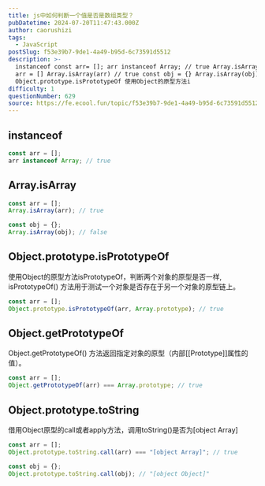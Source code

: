 ```yaml
---
title: js中如何判断一个值是否是数组类型？
pubDatetime: 2024-07-20T11:47:43.000Z
author: caorushizi
tags:
  - JavaScript
postSlug: f53e39b7-9de1-4a49-b95d-6c73591d5512
description: >-
  instanceof const arr= []; arr instanceof Array; // true Array.isArray const
  arr = [] Array.isArray(arr) // true const obj = {} Array.isArray(obj) // false
  Object.prototype.isPrototypeOf 使用Object的原型方法i
difficulty: 1
questionNumber: 629
source: https://fe.ecool.fun/topic/f53e39b7-9de1-4a49-b95d-6c73591d5512
---
```


## instanceof

```js
const arr = [];
arr instanceof Array; // true
```

## Array.isArray

```js
const arr = [];
Array.isArray(arr); // true

const obj = {};
Array.isArray(obj); // false
```

## Object.prototype.isPrototypeOf

使用Object的原型方法isPrototypeOf，判断两个对象的原型是否一样, isPrototypeOf() 方法用于测试一个对象是否存在于另一个对象的原型链上。

```js
const arr = [];
Object.prototype.isPrototypeOf(arr, Array.prototype); // true
```

## Object.getPrototypeOf

Object.getPrototypeOf() 方法返回指定对象的原型（内部[[Prototype]]属性的值）。

```js
const arr = [];
Object.getPrototypeOf(arr) === Array.prototype; // true
```

## Object.prototype.toString

借用Object原型的call或者apply方法，调用toString()是否为[object Array]

```js
const arr = [];
Object.prototype.toString.call(arr) === "[object Array]"; // true

const obj = {};
Object.prototype.toString.call(obj); // "[object Object]"
```

